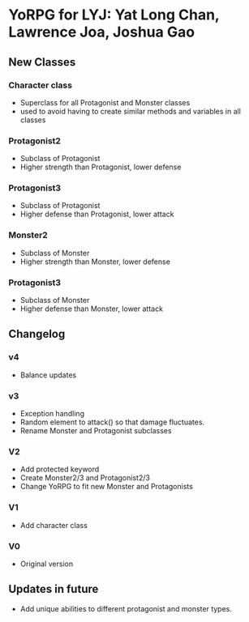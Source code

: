 # YoRPG for LYJ: Yat Long Chan, Lawrence Joa, Joshua Gao

## New Classes
### Character class
* Superclass for all Protagonist and Monster classes
* used to avoid having to create similar methods and variables in all classes

### Protagonist2
* Subclass of Protagonist
* Higher strength than Protagonist, lower defense

### Protagonist3
* Subclass of Protagonist
* Higher defense than Protagonist, lower attack

### Monster2
* Subclass of Monster
* Higher strength than Monster, lower defense

### Protagonist3
* Subclass of Monster
* Higher defense than Monster, lower attack

## Changelog

### v4
* Balance updates

### v3
* Exception handling
* Random element to attack() so that damage fluctuates.
* Rename Monster and Protagonist subclasses

### V2
* Add protected keyword
* Create Monster2/3 and Protagonist2/3
* Change YoRPG to fit new Monster and Protagonists

### V1
* Add character class

### V0
* Original version

## Updates in future
* Add unique abilities to different protagonist and monster types.
